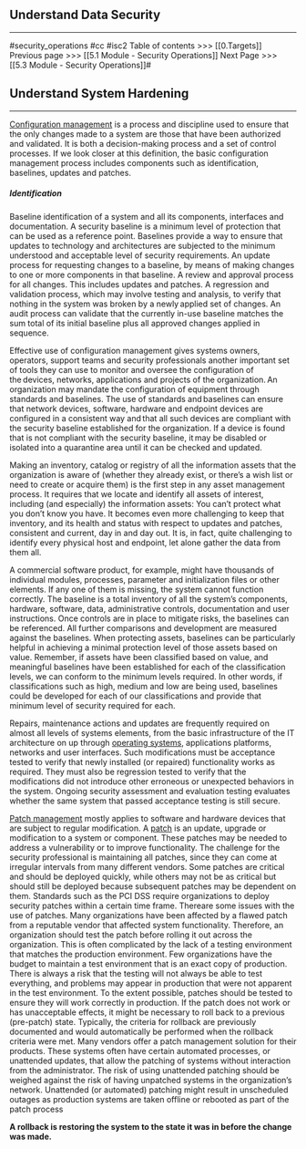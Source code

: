 ## Understand Data Security
---
#security_operations  #cc #isc2
Table of contents >>> [[0.Targets]]
Previous page >>> [[5.1 Module - Security Operations]]
Next Page >>> [[5.3 Module - Security Operations]]#

## Understand System Hardening
---
[Configuration management](https://learn.isc2.org/content/enforced/9541-CC-SPT-GLOBAL-1ED-1M/build/chapter_05/module_02/ch05_m02-Configuration_Management_Overview.html?d2lSessionVal=cq4Sunh6bL2WRIsv1m9fKD3L0&ou=9541&d2l_body_type=3#) is a process and discipline used to ensure that the only changes made to a system are those that have been authorized and validated. It is both a decision-making process and a set of control processes. If we look closer at this definition, the basic configuration management process includes components such as identification, baselines, updates and patches.
##### Identification
Baseline identification of a system and all its components, interfaces and documentation.
A security baseline is a minimum level of protection that can be used as a reference point. Baselines provide a way to ensure that updates to technology and architectures are subjected to the minimum understood and acceptable level of security requirements.
An update process for requesting changes to a baseline, by means of making changes to one or more components in that baseline. A review and approval process for all changes. This includes updates and patches.
A regression and validation process, which may involve testing and analysis, to verify that nothing in the system was broken by a newly applied set of changes. An audit process can validate that the currently in-use baseline matches the sum total of its initial baseline plus all approved changes applied in sequence.

Effective use of configuration management gives systems owners, operators, support teams and security professionals another important set of tools they can use to monitor and oversee the configuration of the devices, networks, applications and projects of the organization. An organization may mandate the configuration of equipment through standards and baselines. The use of standards and baselines can ensure that network devices, software, hardware and endpoint devices are configured in a consistent way and that all such devices are compliant with the security baseline established for the organization. If a device is found that is not compliant with the security baseline, it may be disabled or isolated into a quarantine area until it can be checked and updated.

Making an inventory, catalog or registry of all the information assets that the organization is aware of (whether they already exist, or there’s a wish list or need to create or acquire them) is the first step in any asset management process. It requires that we locate and identify all assets of interest, including (and especially) the information assets:
You can’t protect what you don’t know you have.
It becomes even more challenging to keep that inventory, and its health and status with respect to updates and patches, consistent and current, day in and day out. It is, in fact, quite challenging to identify every physical host and endpoint, let alone gather the data from them all.

A commercial software product, for example, might have thousands of individual modules, processes, parameter and initialization files or other elements. If any one of them is missing, the system cannot function correctly. The baseline is a total inventory of all the system’s components, hardware, software, data, administrative controls, documentation and user instructions.
Once controls are in place to mitigate risks, the baselines can be referenced. All further comparisons and development are measured against the baselines.
When protecting assets, baselines can be particularly helpful in achieving a minimal protection level of those assets based on value. Remember, if assets have been classified based on value, and meaningful baselines have been established for each of the classification levels, we can conform to the minimum levels required. In other words, if classifications such as high, medium and low are being used, baselines could be developed for each of our classifications and provide that minimum level of security required for each.

Repairs, maintenance actions and updates are frequently required on almost all levels of systems elements, from the basic infrastructure of the IT architecture on up through [operating systems](https://learn.isc2.org/content/enforced/9541-CC-SPT-GLOBAL-1ED-1M/build/chapter_05/module_02/ch05_m02-Configuration_Management_Overview.html?d2lSessionVal=cq4Sunh6bL2WRIsv1m9fKD3L0&ou=9541&d2l_body_type=3#), applications platforms, networks and user interfaces. Such modifications must be acceptance tested to verify that newly installed (or repaired) functionality works as required. They must also be regression tested to verify that the modifications did not introduce other erroneous or unexpected behaviors in the system. Ongoing security assessment and evaluation testing evaluates whether the same system that passed acceptance testing is still secure.

[Patch management](https://learn.isc2.org/content/enforced/9541-CC-SPT-GLOBAL-1ED-1M/build/chapter_05/module_02/ch05_m02-Configuration_Management_Overview.html?d2lSessionVal=cq4Sunh6bL2WRIsv1m9fKD3L0&ou=9541&d2l_body_type=3#) mostly applies to software and hardware devices that are subject to regular modification. A [patch](https://learn.isc2.org/content/enforced/9541-CC-SPT-GLOBAL-1ED-1M/build/chapter_05/module_02/ch05_m02-Configuration_Management_Overview.html?d2lSessionVal=cq4Sunh6bL2WRIsv1m9fKD3L0&ou=9541&d2l_body_type=3#) is an update, upgrade or modification to a system or component. These patches may be needed to address a vulnerability or to improve functionality. The challenge for the security professional is maintaining all patches, since they can come at irregular intervals from many different vendors. Some patches are critical and should be deployed quickly, while others may not be as critical but should still be deployed because subsequent patches may be dependent on them. Standards such as the PCI DSS require organizations to deploy security patches within a certain time frame.
Thereare some issues with the use of patches. Many organizations have been affected by a flawed patch from a reputable vendor that affected system functionality. Therefore, an organization should test the patch before rolling it out across the organization. This is often complicated by the lack of a testing environment that matches the production environment. Few organizations have the budget to maintain a test environment that is an exact copy of production. There is always a risk that the testing will not always be able to test everything, and problems may appear in production that were not apparent in the test environment. To the extent possible, patches should be tested to ensure they will work correctly in production.
If the patch does not work or has unacceptable effects, it might be necessary to roll back to a previous (pre-patch) state. Typically, the criteria for rollback are previously documented and would automatically be performed when the rollback criteria were met.
Many vendors offer a patch management solution for their products. These systems often have certain automated processes, or unattended updates, that allow the patching of systems without interaction from the administrator. The risk of using unattended patching should be weighed against the risk of having unpatched systems in the organization’s network. Unattended (or automated) patching might result in unscheduled outages as production systems are taken offline or rebooted as part of the patch process


**A rollback is restoring the system to the state it was in before the change was made.**


